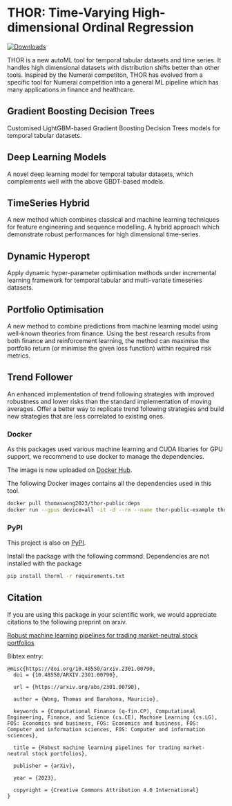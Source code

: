 # THOR: Time-Varying High-dimensional Ordinal Regression 

[![Downloads](https://static.pepy.tech/badge/thorml)](https://pepy.tech/project/thorml)

THOR is a new autoML tool for temporal tabular datasets and time series. It handles high dimensional datasets with distribution shifts better than other tools. Inspired by the Numerai competiton, THOR has evolved from a specific tool for Numerai competition into a general ML pipeline which has many applications in finance and healthcare. 


## Gradient Boosting Decision Trees

Customised LightGBM-based Gradient Boosting Decision Trees models for temporal tabular datasets.

## Deep Learning Models 

A novel deep learning model for temporal tabular datasets, which complements well with the above GBDT-based models.

## TimeSeries Hybrid 

A new method which combines classical and machine learning techniques for feature engineering and sequence modelling. A hybrid approach which demonstrate robust performances for high dimensional time-series.

## Dynamic Hyperopt 

Apply dynamic hyper-parameter optimisation methods under incremental learning framework for temporal tabular and multi-variate timeseries datasets. 

## Portfolio Optimisation

A new method to combine predictions from machine learning model using well-known theories from finance. Using the best research results from both finance and reinforcement learning, the method can maximise the portfolio return (or minimise the given loss function) within required risk metrics.

## Trend Follower

An enhanced implementation of trend following strategies with improved robustness and lower risks than the standard implementation of moving averages. Offer a better way to replicate trend following strategies and build new strategies that are less correlated to existing ones. 


### Docker 

As this packages used various machine learning and CUDA libaries for GPU support, we recommend to use docker to manage the dependencies. 

The image is now uploaded on [Docker Hub](https://hub.docker.com/repository/docker/thomaswong2023/thor-public/general).

The following Docker images contains all the dependencies used in this tool. 

```bash
docker pull thomaswong2023/thor-public:deps
docker run --gpus device=all -it -d --rm --name thor-public-example thomaswong2023/thor:public:deps bash

```



### PyPI 

This project is also on [PyPI](https://pypi.org/project/thorml/).

Install the package with the following command. Dependencies are not installed with the package 

```bash
pip install thorml -r requirements.txt

```


## Citation
If you are using this package in your scientific work, we would appreciate citations to the following preprint on arxiv.

[Robust machine learning pipelines for trading market-neutral stock portfolios](https://arxiv.org/abs/2301.00790 )

Bibtex entry:
```
@misc{https://doi.org/10.48550/arxiv.2301.00790,
  doi = {10.48550/ARXIV.2301.00790},
  
  url = {https://arxiv.org/abs/2301.00790},
  
  author = {Wong, Thomas and Barahona, Mauricio},
  
  keywords = {Computational Finance (q-fin.CP), Computational Engineering, Finance, and Science (cs.CE), Machine Learning (cs.LG), FOS: Economics and business, FOS: Economics and business, FOS: Computer and information sciences, FOS: Computer and information sciences},
  
  title = {Robust machine learning pipelines for trading market-neutral stock portfolios},
  
  publisher = {arXiv},
  
  year = {2023},
  
  copyright = {Creative Commons Attribution 4.0 International}
}
```





